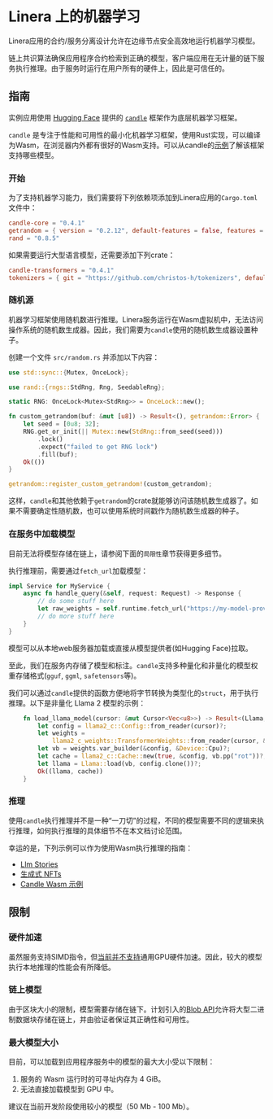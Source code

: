 # Linera 上的机器学习

Linera应用的合约/服务分离设计允许在边缘节点安全高效地运行机器学习模型。

链上共识算法确保应用程序合约检索到正确的模型，客户端应用在无计量的链下服务执行推理。由于服务时运行在用户所有的硬件上，因此是可信任的。

## 指南

实例应用使用 [Hugging Face](https://huggingface.co/) 提供的 [`candle`](https://github.com/huggingface/candle) 框架作为底层机器学习框架。

`candle` 是专注于性能和可用性的最小化机器学习框架，使用Rust实现，可以编译为Wasm，在浏览器内外都有很好的Wasm支持。可以从candle的[示例](https://github.com/huggingface/candle/tree/main/candle-wasm-examples)了解该框架支持哪些模型。

### 开始

为了支持机器学习能力，我们需要将下列依赖项添加到Linera应用的`Cargo.toml`文件中：

```toml
candle-core = "0.4.1"
getrandom = { version = "0.2.12", default-features = false, features = ["custom"] }
rand = "0.8.5"
```

如果需要运行大型语言模型，还需要添加下列crate：

```toml
candle-transformers = "0.4.1"
tokenizers = { git = "https://github.com/christos-h/tokenizers", default-features = false, features = ["unstable_wasm"] }
```

### 随机源

机器学习框架使用随机数进行推理。Linera服务运行在Wasm虚拟机中，无法访问操作系统的随机数生成器。因此，我们需要为`candle`使用的随机数生成器设置种子。

创建一个文件 `src/random.rs` 并添加以下内容：

```rust
use std::sync::{Mutex, OnceLock};

use rand::{rngs::StdRng, Rng, SeedableRng};

static RNG: OnceLock<Mutex<StdRng>> = OnceLock::new();

fn custom_getrandom(buf: &mut [u8]) -> Result<(), getrandom::Error> {
    let seed = [0u8; 32];
    RNG.get_or_init(|| Mutex::new(StdRng::from_seed(seed)))
        .lock()
        .expect("failed to get RNG lock")
        .fill(buf);
    Ok(())
}

getrandom::register_custom_getrandom!(custom_getrandom);
```

这样，`candle`和其他依赖于`getrandom`的crate就能够访问该随机数生成器了。如果不需要确定性随机数，也可以使用系统时间戳作为随机数生成器的种子。

### 在服务中加载模型

目前无法将模型存储在链上，请参阅下面的`局限性`章节获得更多细节。

执行推理前，需要通过`fetch_url`加载模型：

```rust
impl Service for MyService {
    async fn handle_query(&self, request: Request) -> Response {
        // do some stuff here
        let raw_weights = self.runtime.fetch_url("https://my-model-provider.com/model.bin");
        // do more stuff here
    }
}
```

模型可以从本地web服务器加载或直接从模型提供者(如Hugging Face)拉取。

至此，我们在服务内存储了模型和标注。`candle`支持多种量化和非量化的模型权重存储格式(`gguf`, `ggml`, `safetensors`等)。

我们可以通过`candle`提供的函数方便地将字节转换为类型化的`struct`，用于执行推理。以下是非量化 Llama 2 模型的示例：

```rust
    fn load_llama_model(cursor: &mut Cursor<Vec<u8>>) -> Result<(Llama, Cache), candle_core::Error> {
        let config = llama2_c::Config::from_reader(cursor)?;
        let weights =
            llama2_c_weights::TransformerWeights::from_reader(cursor, &config, &Device::Cpu)?;
        let vb = weights.var_builder(&config, &Device::Cpu)?;
        let cache = llama2_c::Cache::new(true, &config, vb.pp("rot"))?;
        let llama = Llama::load(vb, config.clone())?;
        Ok((llama, cache))
    }
```

### 推理

使用`candle`执行推理并不是一种“一刀切”的过程，不同的模型需要不同的逻辑来执行推理，如何执行推理的具体细节不在本文档讨论范围。

幸运的是，下列示例可以作为使用Wasm执行推理的指南：

- [Llm Stories](https://github.com/linera-io/linera-protocol/tree/main/examples/llm)
- [生成式 NFTs](https://github.com/linera-io/linera-protocol/tree/main/examples/gen-nft)
- [Candle Wasm 示例](https://github.com/huggingface/candle/tree/main/candle-wasm-examples)

## 限制

### 硬件加速

虽然服务支持SIMD指令，但[当前并不支持](https://github.com/linera-io/linera-protocol/issues/1931)通用GPU硬件加速。因此，较大的模型执行本地推理的性能会有所降低。

### 链上模型

由于区块大小的限制，模型需要存储在链下。计划引入的[Blob API](https://github.com/linera-io/linera-protocol/issues/1981)允许将大型二进制数据块存储在链上，并由验证者保证其正确性和可用性。

### 最大模型大小

目前，可以加载到应用程序服务中的模型的最大大小受以下限制：

1. 服务的 Wasm 运行时的可寻址内存为 4 GiB。
2. 无法直接加载模型到 GPU 中。

建议在当前开发阶段使用较小的模型（50 Mb - 100 Mb）。

